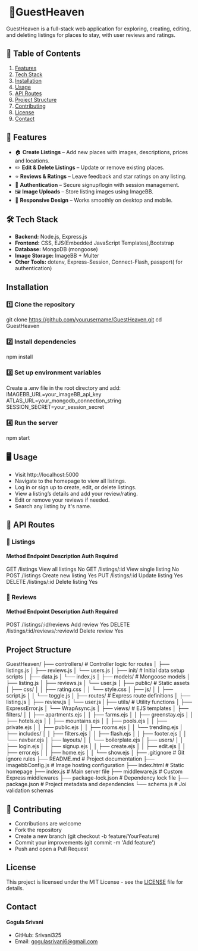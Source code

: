 # ​ 🏨GuestHeaven

GuestHeaven is  a full-stack web application for exploring, creating, editing, and deleting listings for places to stay, with user reviews and ratings.

## 📑 Table of Contents
1. [Features](#-features)
2. [Tech Stack](#-tech-stack)
3. [Installation](#-installation)
4. [Usage](#-usage)
5. [API Routes](#-api-routes)
6. [Project Structure](#-project-structure)
7. [Contributing](#-contributing)
8. [License](#-license)
9. [Contact](#-contact)

## 🚀 Features
- 🏠 **Create Listings** – Add new places with images, descriptions, prices and locations.
- ✏️ **Edit & Delete Listings** – Update or remove existing places.
- ⭐ **Reviews & Ratings** – Leave feedback and star ratings on any listing.
- 🔐 **Authentication** – Secure signup/login with session management.
- 🖼 **Image Uploads** – Store listing images using ImageBB.
- 📱 **Responsive Design** – Works smoothly on desktop and mobile.

## 🛠 Tech Stack
- **Backend:** Node.js, Express.js
- **Frontend:** CSS, EJS(Embedded JavaScript Templates),Bootstrap
- **Database:** MongoDB (mongoose)
- **Image Storage:** ImageBB + Multer
- **Other Tools:** dotenv, Express-Session, Connect-Flash, passport( for authentication)

## Installation
### 1️⃣ Clone the repository
git clone https://github.com/yourusername/GuestHeaven.git
cd GuestHeaven

### 2️⃣ Install dependencies
npm install

### 3️⃣ Set up environment variables
Create a .env file in the root directory and add:
IMAGEBB_URL=your_imageBB_api_key
ATLAS_URL=your_mongodb_connection_string
SESSION_SECRET=your_session_secret

### 4️⃣ Run the server
npm start

## 🖥 Usage
- Visit http://localhost:5000
- Navigate to the homepage to view all listings.
- Log in or sign up to create, edit, or delete listings.
- View a listing’s details and add your review/rating.
- Edit or remove your reviews if needed.
- Search any listing by it's name.

## 📡 API Routes
### 📍 Listings
#### Method	Endpoint	Description	Auth Required
GET	/listings	View all listings	No
GET	/listings/:id	View single listing	No
POST	/listings	Create new listing	Yes
PUT	/listings/:id	Update listing	Yes
DELETE	/listings/:id	Delete listing	Yes

### 📝 Reviews
#### Method	Endpoint	Description	Auth Required
POST	/listings/:id/reviews	Add review	Yes
DELETE	/listings/:id/reviews/:reviewId	Delete review	Yes

## Project Structure
GuestHeaven/
├── controllers/             # Controller logic for routes
│   ├── listings.js
│   ├── reviews.js
│   └── users.js
│
├── init/                    # Initial data setup scripts
│   ├── data.js
│   └── index.js
│
├── models/                  # Mongoose models
│   ├── listing.js
│   ├── reviews.js
│   └── user.js
│
├── public/                  # Static assets
│   ├── css/
│   │   ├── rating.css
│   │   └── style.css
│   ├── js/
│   │   ├── script.js
│   │   └── toggle.js
│
├── routes/                  # Express route definitions
│   ├── listing.js
│   ├── review.js
│   └── user.js
|
├── utils/                   # Utility functions
│   ├── ExpressError.js
│   └── WrapAsync.js
│
├── views/                   # EJS templates
│   ├── filters/
│   │   ├── apartments.ejs
│   │   ├── farms.ejs
│   │   ├── greenstay.ejs
│   │   ├── hotels.ejs
│   │   ├── mountains.ejs
│   │   ├── pools.ejs
│   │   ├── private.ejs
│   │   ├── public.ejs
│   │   ├── rooms.ejs
│   │   └── trending.ejs
│   ├── includes/
│   │   ├── filters.ejs
│   │   ├── flash.ejs
│   │   ├── footer.ejs
│   │   └── navbar.ejs
│   ├── layouts/
│   │   └── boilerplate.ejs
│   ├── users/
│   │   ├── login.ejs
│   │   ├── signup.ejs
│   │   ├── create.ejs
│   │   ├── edit.ejs
│   │   ├── error.ejs
│   │   ├── home.ejs
│   │   └── show.ejs
│
├── .gitignore               # Git ignore rules
├── README.md                # Project documentation
├── imagebbConfig.js         # Image hosting configuration
├── index.html               # Static homepage
├── index.js                 # Main server file
├── middleware.js            # Custom Express middlewares
├── package-lock.json        # Dependency lock file
├── package.json             # Project metadata and dependencies
└── schema.js                # Joi validation schemas

## 🤝 Contributing
- Contributions are welcome
- Fork the repository
- Create a new branch (git checkout -b feature/YourFeature)
- Commit your improvements (git commit -m 'Add feature')
- Push and open a Pull Request

## License
This project is licensed under the MIT License - see the [LICENSE](LICENSE) file for details.

## Contact
#### Gogula Srivani
 - GitHub: Srivani325
 - Email: gogulasrivani6@gmail.com





